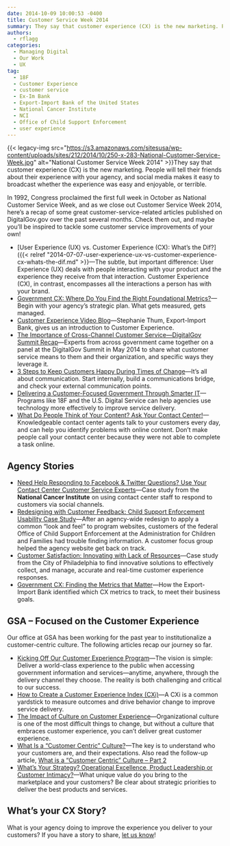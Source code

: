 ```yaml
---
date: 2014-10-09 10:00:53 -0400
title: Customer Service Week 2014
summary: They say that customer experience (CX) is the new marketing. People will tell their friends about their experience with your agency, and social media makes it easy to broadcast whether the experience was easy and enjoyable, or terrible. In 1992, Congress proclaimed the first full week in
authors:
  - rflagg
categories:
  - Managing Digital
  - Our Work
  - UX
tag:
  - 18F
  - Customer Experience
  - customer service
  - Ex-Im Bank
  - Export-Import Bank of the United States
  - National Cancer Institute
  - NCI
  - Office of Child Support Enforcement
  - user experience
---
```


{{< legacy-img src="https://s3.amazonaws.com/sitesusa/wp-content/uploads/sites/212/2014/10/250-x-283-National-Customer-Service-Week.jpg" alt="National Customer Service Week 2014" >}}They say that customer experience (CX) is the new marketing. People will tell their friends about their experience with your agency, and social media makes it easy to broadcast whether the experience was easy and enjoyable, or terrible.

In 1992, Congress proclaimed the first full week in October as National Customer Service Week, and as we close out Customer Service Week 2014, here’s a recap of some great customer-service-related articles published on DigitalGov.gov over the past several months. Check them out, and maybe you&#8217;ll be inspired to tackle some customer service improvements of your own!

  * [User Experience (UX) vs. Customer Experience (CX): What’s the Dif?]({{< relref "2014-07-07-user-experience-ux-vs-customer-experience-cx-whats-the-dif.md" >}}—The subtle, but important difference: User Experience (UX) deals with people interacting with your product and the experience they receive from that interaction. Customer Experience (CX), in contrast, encompasses all the interactions a person has with your brand.
  * [Government CX: Where Do You Find the Right Foundational Metrics?](https://www.WHATEVER/2014/06/16/government-cx-where-do-you-find-the-right-foundational-metrics/ "Government CX:  Where Do You Find the Right Foundational Metrics?")—Begin with your agency’s strategic plan. What gets measured, gets managed.
  * [Customer Experience Video Blog](https://www.WHATEVER/2014/02/21/customer-experience-video-blog-stephanie-thum-export-import-bank/ "Customer Experience Video Blog: Stephanie Thum, Export-Import Bank")—Stephanie Thum, Export-Import Bank, gives us an introduction to Customer Experience.
  * [The Importance of Cross-Channel Customer Service—DigitalGov Summit Recap](https://www.WHATEVER/2014/06/05/the-importance-of-cross-channel-customer-service-digitalgov-summit-recap/ "The Importance of Cross-Channel Customer Service—DigitalGov Summit Recap")—Experts from across government came together on a panel at the DigitalGov Summit in May 2014 to share what customer service means to them and their organization, and specific ways they leverage it.
  * [3 Steps to Keep Customers Happy During Times of Change](https://www.WHATEVER/2014/09/12/3-steps-to-keep-customers-happy-during-times-of-change/ "3 Steps to Keep Customers Happy During Times of Change")—It’s all about communication. Start internally, build a communications bridge, and check your external communication points.
  * [Delivering a Customer-Focused Government Through Smarter IT](https://www.WHATEVER/2014/08/12/delivering-a-customer-focused-government-through-smarter-it/ "Delivering a Customer-Focused Government Through Smarter IT")—Programs like 18F and the U.S. Digital Service can help agencies use technology more effectively to improve service delivery.
  * [What Do People Think of Your Content? Ask Your Contact Center!](https://www.WHATEVER/2014/02/28/what-do-people-think-of-your-content-ask-your-contact-center/ "What Do People Think of Your Content? Ask Your Contact Center!")—Knowledgeable contact center agents talk to your customers every day, and can help you identify problems with online content. Don’t make people call your contact center because they were not able to complete a task online.

## Agency Stories

  * [Need Help Responding to Facebook & Twitter Questions? Use Your Contact Center Customer Service Experts](https://www.WHATEVER/2014/04/30/need-help-responding-to-facebook-twitter-questions-use-your-contact-center-customer-service-experts/ "Need Help Responding to Facebook & Twitter Questions? Use Your Contact Center Customer Service Experts")—Case study from the **National Cancer Institute** on using contact center staff to respond to customers via social channels.
  * [Redesigning with Customer Feedback: Child Support Enforcement Usability Case Study](https://www.WHATEVER/2014/08/19/redesigning-with-customer-feedback-child-support-enforcement-usability-case-study/ "Redesigning with Customer Feedback: Child Support Enforcement Usability Case Study")—After an agency-wide redesign to apply a common “look and feel” to program websites, customers of the federal Office of Child Support Enforcement at the Administration for Children and Families had trouble finding information. A customer focus group helped the agency website get back on track.
  * [Customer Satisfaction: Innovating with Lack of Resources](https://www.WHATEVER/2014/04/21/customer-satisfaction-innovating-with-lack-of-resources/ "Customer Satisfaction: Innovating with Lack of Resources")—Case study from the City of Philadelphia to find innovative solutions to effectively collect, and manage, accurate and real-time customer experience responses.
  * [Government CX: Finding the Metrics that Matter](https://www.WHATEVER/2014/01/13/government-cx-finding-the-metrics-that-matter/ "Government CX: Finding the Metrics that Matter")—How the Export-Import Bank identified which CX metrics to track, to meet their business goals.

## GSA – Focused on the Customer Experience

Our office at GSA has been working for the past year to institutionalize a customer-centric culture. The following articles recap our journey so far.

  * [Kicking Off Our Customer Experience Program](https://www.WHATEVER/2013/07/10/kicking-off-our-customer-experience-program/ "Kicking Off Our Customer Experience Program")—The vision is simple: Deliver a world-class experience to the public when accessing government information and services—anytime, anywhere, through the delivery channel they choose. The reality is both challenging and critical to our success.
  * [How to Create a Customer Experience Index (CXi)](https://www.WHATEVER/2013/07/18/how-to-create-a-customer-experience-index/ "How to Create a Customer Experience Index")—A CXi is a common yardstick to measure outcomes and drive behavior change to improve service delivery.
  * [The Impact of Culture on Customer Experience](https://www.WHATEVER/2013/08/01/the-impact-of-culture-on-customer-experience/ "The Impact of Culture on Customer Experience")—Organizational culture is one of the most difficult things to change, but without a culture that embraces customer experience, you can’t deliver great customer experience.
  * [What Is a “Customer Centric” Culture?](https://www.WHATEVER/2013/09/27/what-is-a-customer-centric-culture/ "What Is a “Customer Centric” Culture?")—The key is to understand who your customers are, and their expectations. Also read the follow-up article, [What is a “Customer Centric” Culture – Part 2](https://www.WHATEVER/2014/08/06/what-is-a-customer-centric-culture-part-2/ "What is a “Customer Centric” Culture – Part 2")
  * [What’s Your Strategy? Operational Excellence, Product Leadership or Customer Intimacy?](https://www.WHATEVER/2013/12/02/whats-your-strategy-operational-excellence-product-leadership-or-customer-intimacy/ "What’s Your Strategy? Operational Excellence, Product Leadership or Customer Intimacy?")—What unique value do you bring to the marketplace and your customers? Be clear about strategic priorities to deliver the best products and services.

## What’s your CX Story?

What is your agency doing to improve the experience you deliver to your customers? If you have a story to share, [let us know](mailto:digitalgov@gsa.gov)!